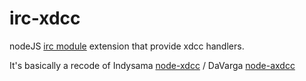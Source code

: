 # irc-xdcc
nodeJS [irc module](https://github.com/martynsmith/node-irc) extension that provide xdcc handlers.

It's basically a recode of Indysama [node-xdcc](https://github.com/Indysama/node-xdcc) / DaVarga [node-axdcc](https://github.com/DaVarga/node-axdcc/)
